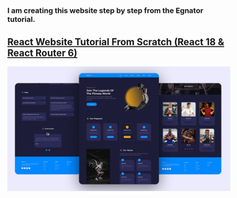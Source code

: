 
### I am creating this website step by step from the Egnator tutorial.

## [React Website Tutorial From Scratch (React 18 & React Router 6)](https://youtu.be/FiWby-T0Ec0)

![](./thumbnail.jpg)


